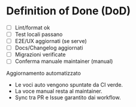 # Definition of Done (DoD)
- [ ] Lint/format ok
- [ ] Test locali passano
- [ ] E2E/UX aggiornati (se serve)
- [ ] Docs/Changelog aggiornati
- [ ] Migrazioni verificate
- [ ] Conferma manuale maintainer (manual)

Aggiornamento automatizzato
- Le voci auto vengono spuntate da CI verde.
- La voce manual resta al maintainer.
- Sync tra PR e Issue garantito dai workflow.
